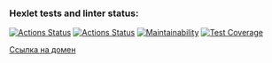 ### Hexlet tests and linter status:
[![Actions Status](https://github.com/Rudich1988/python-project-83/actions/workflows/hexlet-check.yml/badge.svg)](https://github.com/Rudich1988/python-project-83/actions)
[![Actions Status](https://github.com/Rudich1988/python-project-83/actions/workflows/pyci.yml/badge.svg)](https://github.com/Rudich1988/python-project-83/actions)
[![Maintainability](https://api.codeclimate.com/v1/badges/b573da64cfd884eb8d20/maintainability)](https://codeclimate.com/github/Rudich1988/python-project-83/maintainability)
[![Test Coverage](https://api.codeclimate.com/v1/badges/b573da64cfd884eb8d20/test_coverage)](https://codeclimate.com/github/Rudich1988/python-project-83/test_coverage)

[Ссылка на домен](https://hexlet-code-7njy.onrender.com/)